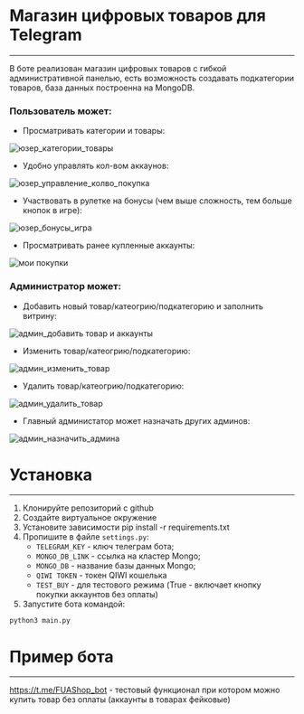 # Магазин цифровых товаров для Telegram
***

В боте реализован магазин цифровых товаров с гибкой административной панелью, есть возможность создавать подкатегории товаров, база данных построенна на MongoDB.

### Пользователь может:

* Просматривать категории и товары:

![юзер_категории_товары](https://user-images.githubusercontent.com/83144447/132414098-18b1153d-8a23-4268-8472-a30921fb3e8d.gif)

* Удобно управлять кол-вом аккаунов:

![юзер_управление_колво_покупка](https://user-images.githubusercontent.com/83144447/132414700-273d6acf-fbf2-424e-8862-bcd425788e90.gif)

* Участвовать в рулетке на бонусы (чем выше сложность, тем больше кнопок в игре):

![юзер_бонусы_игра](https://user-images.githubusercontent.com/83144447/132414526-fe5e2e27-431e-4fa0-9a43-e99b16e162c4.gif)

* Просматривать ранее купленные аккаунты:

![мои покупки](https://user-images.githubusercontent.com/83144447/132414583-38e4cec6-4ac8-4b53-8386-c0ab88003701.gif)

### Администратор может:

* Добавить новый товар/катеогрию/подкатегорию и заполнить витрину:

![админ_добавить товар и аккаунты](https://user-images.githubusercontent.com/83144447/132415791-511cbc61-0ce0-4521-a250-ace7ff58f49b.gif)

* Изменить товар/катеогрию/подкатегорию:

![админ_изменить_товар](https://user-images.githubusercontent.com/83144447/132415866-dada3d29-fd38-427b-be5e-ab8c356847fa.gif)

* Удалить товар/катеогрию/подкатегорию:

![админ_удалить_товар](https://user-images.githubusercontent.com/83144447/132415907-bb0f60fa-f81e-42d6-b437-3bd9580224b5.gif)

* Главный администатор может назначать других админов:

![админ_назначить_админа](https://user-images.githubusercontent.com/83144447/132415957-f5b7bde6-329d-4579-82af-e95d1619b3d6.gif)


# Установка
***
1. Клонируйте репозиторий с github
2. Создайте виртуальное окружение
3. Установите зависимости pip install -r requirements.txt
4. Пропишите в файле `settings.py`:
   * `TELEGRAM_KEY` - ключ телеграм бота;
   * `MONGO_DB_LINK` - ссылка на кластер Mongo;
   * `MONGO_DB` - название базы данных Mongo;
   * `QIWI TOKEN` - токен QIWI кошелька
   * `TEST_BUY` - для тестового режима (True - включает кнопку покупки аккаунтов без оплаты)
5. Запустите бота командой:

`python3 main.py`

# Пример бота
***

https://t.me/FUAShop_bot - тестовый функционал при котором можно купить товар без оплаты (аккаунты в товарах фейковые)

